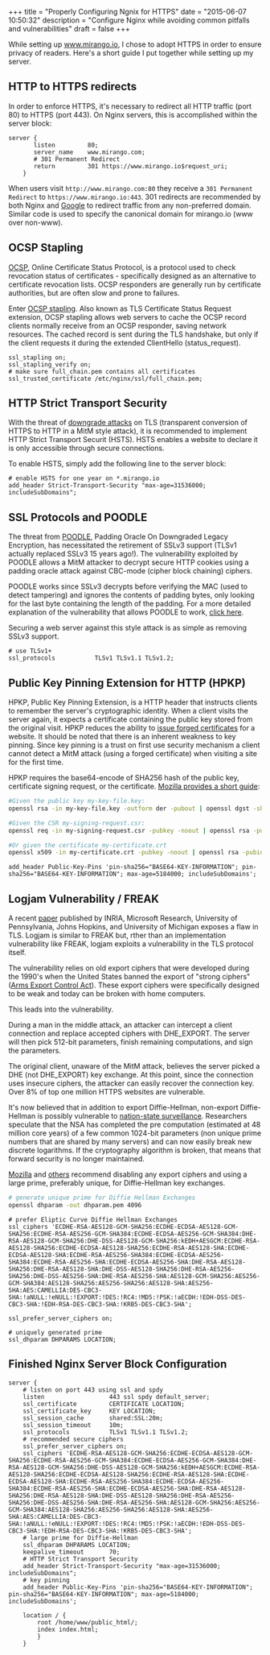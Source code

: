 +++
title = "Properly Configuring Ngnix for HTTPS"
date = "2015-06-07 10:50:32"
description = "Configure Nginx while avoiding common pitfalls and vulnerabilities"
draft = false
+++

While setting up www.mirango.io, I chose to adopt HTTPS in order to ensure privacy of readers.  Here's a short guide I put together while setting up my server.

## HTTP to HTTPS redirects

In order to enforce HTTPS, it's necessary to redirect all HTTP traffic (port 80) to HTTPS (port 443).  On Nginx servers, this is accomplished within the server block:

```Nginx
server {
       listen         80;
       server_name    www.mirango.com;
       # 301 Permanent Redirect
       return         301 https://www.mirango.io$request_uri;
    }
```

When users visit `http://www.mirango.com:80` they receive a `301 Permanent Redirect` to `https://www.mirango.io:443`.  301 redirects are recommended by both Nginx and [Google][301-google] to redirect traffic from any non-preferred domain.  Similar code is used to specify the canonical domain for mirango.io (www over non-www).

## OCSP Stapling

[OCSP][OCSP], Online Certificate Status Protocol, is a protocol used to check revocation status of certificates - specifically designed as an alternative to certificate revocation lists.  OCSP responders are generally run by certificate authorities, but are often slow and prone to failures.

Enter [OCSP stapling][OCSP-Stapling].  Also known as TLS Certificate Status Request extension,  OCSP stapling allows web servers to cache the OCSP record clients normally receive from an OCSP responder, saving network resources.  The cached record is sent during the TLS handshake, but only if the client requests it during the extended ClientHello (status_request).

```Nginx
ssl_stapling on;
ssl_stapling_verify on;
# make sure full_chain.pem contains all certificates
ssl_trusted_certificate /etc/nginx/ssl/full_chain.pem;
```

## HTTP Strict Transport Security

With the threat of [downgrade attacks][downgrade] on TLS (transparent conversion of HTTPS to HTTP in a MitM style attack), it is recommended to implement HTTP Strict Transport Securit (HSTS). HSTS enables a website to declare it is only accessible through secure connections.

To enable HSTS, simply add the following line to the server block:

```Nginx
# enable HSTS for one year on *.mirango.io
add_header Strict-Transport-Security "max-age=31536000; includeSubDomains";
```

## SSL Protocols and POODLE

The threat from [POODLE][poodle], Padding Oracle On Downgraded Legacy Encryption, has necessitated the retirement of SSLv3 support (TLSv1 actually replaced SSLv3 15 years ago!).  The vulnerability exploited by POODLE allows a MitM attacker to decrypt secure HTTP cookies using a padding oracle attack against CBC-mode (cipher block chaining) ciphers.

POODLE works since SSLv3 decrypts before verifying the MAC (used to detect tampering) and ignores the contents of padding bytes, only looking for the last byte containing the length of the padding.  For a more detailed explanation of the vulnerability that allows POODLE to work, [click here][beast-attack].

Securing a web server against this style attack is as simple as removing SSLv3 support.

```Nginx
# use TLSv1+
ssl_protocols           TLSv1 TLSv1.1 TLSv1.2;
```

## Public Key Pinning Extension for HTTP (HPKP)

HPKP, Public Key Pinning Extension, is a HTTP header that instructs clients to remember the server's cryptographic identity.  When a client visits the server again, it expects a certificate containing the public key stored from the original visit.  HPKP reduces the ability to [issue forged certificates][mitm-attack] for a website.  It should be noted that there is an inherent weakness to key pinning. Since key pinning is a trust on first use security mechanism a client cannot detect a MitM attack (using a forged certificate) when visiting a site for the first time.

HPKP requires the base64-encode of SHA256 hash of the public key, certificate signing request, or the certificate.  [Mozilla provides a short guide][base64]:

```bash
#Given the public key my-key-file.key:
openssl rsa -in my-key-file.key -outform der -pubout | openssl dgst -sha256 -binary | openssl enc -base64

#Given the CSR my-signing-request.csr:
openssl req -in my-signing-request.csr -pubkey -noout | openssl rsa -pubin -outform der | openssl dgst -sha256 -binary | openssl enc -base64

#Or given the certificate my-certificate.crt
openssl x509 -in my-certificate.crt -pubkey -noout | openssl rsa -pubin -outform der | openssl dgst -sha256 -binary | openssl enc -base64
```

```Nginx
add_header Public-Key-Pins 'pin-sha256="BASE64-KEY-INFORMATION"; pin-sha256="BASE64-KEY-INFORMATION"; max-age=5184000; includeSubDomains';
```

## Logjam Vulnerability / FREAK

A recent [paper][logjam-paper] published by INRIA, Microsoft Research, University of Pennsylvania, Johns Hopkins, and University of Michigan exposes a flaw in TLS.  Logjam is similar to FREAK but, rther than an implementation vulnerability like FREAK, logjam exploits a vulnerability in the TLS protocol itself.

The vulnerability relies on old export ciphers that were developed during the 1990's when the United States banned the export of "strong ciphers" ([Arms Export Control Act][aeca-wiki]).  These export ciphers were specifically designed to be weak and today can be broken with home computers.

This leads into the vulnerability.

During a man in the middle attack, an attacker can intercept a client connection and replace accepted ciphers with DHE_EXPORT.  The server will then pick 512-bit parameters, finish remaining computations, and sign the parameters.

The original client, unaware of the MitM attack, believes the server picked a DHE (not DHE_EXPORT) key exchange.  At this point, since the connection uses insecure ciphers, the attacker can easily recover the connection key.  Over 8% of top one million HTTPS websites are vulnerable.

It's now believed that in addition to export Diffie-Hellman, non-export Diffie-Hellman is possibly vulnerable to [nation-state surveillance][NSA-spiegel].  Researchers speculate that the NSA has completed the pre computation (estimated at 48 million core years) of a few common 1024-bit parameters (non unique prime numbers that are shared by many servers) and can now easily break new discrete logarithms.  If the cryptography algorithm is broken, that means that forward security is no longer maintained.

[Mozilla][mozilla-SSL] and [others][logjam-SSL] recommend disabling any export ciphers and using a large prime, preferably unique, for Diffie-Hellman key exchanges.

```bash
# generate unique prime for Diffie Hellman Exchanges
openssl dhparam -out dhparam.pem 4096
```

```Nginx
# prefer Eliptic Curve Diffie Hellman Exchanges
ssl_ciphers 'ECDHE-RSA-AES128-GCM-SHA256:ECDHE-ECDSA-AES128-GCM-SHA256:ECDHE-RSA-AES256-GCM-SHA384:ECDHE-ECDSA-AES256-GCM-SHA384:DHE-RSA-AES128-GCM-SHA256:DHE-DSS-AES128-GCM-SHA256:kEDH+AESGCM:ECDHE-RSA-AES128-SHA256:ECDHE-ECDSA-AES128-SHA256:ECDHE-RSA-AES128-SHA:ECDHE-ECDSA-AES128-SHA:ECDHE-RSA-AES256-SHA384:ECDHE-ECDSA-AES256-SHA384:ECDHE-RSA-AES256-SHA:ECDHE-ECDSA-AES256-SHA:DHE-RSA-AES128-SHA256:DHE-RSA-AES128-SHA:DHE-DSS-AES128-SHA256:DHE-RSA-AES256-SHA256:DHE-DSS-AES256-SHA:DHE-RSA-AES256-SHA:AES128-GCM-SHA256:AES256-GCM-SHA384:AES128-SHA256:AES256-SHA256:AES128-SHA:AES256-SHA:AES:CAMELLIA:DES-CBC3-SHA:!aNULL:!eNULL:!EXPORT:!DES:!RC4:!MD5:!PSK:!aECDH:!EDH-DSS-DES-CBC3-SHA:!EDH-RSA-DES-CBC3-SHA:!KRB5-DES-CBC3-SHA';

ssl_prefer_server_ciphers on;

# uniquely generated prime
ssl_dhparam DHPARAMS LOCATION;
```

## Finished Nginx Server Block Configuration

```Nginx
server {
    # listen on port 443 using ssl and spdy
    listen                  443 ssl spdy default_server;
    ssl_certificate         CERTIFICATE LOCATION;
    ssl_certificate_key     KEY LOCATION;
    ssl_session_cache       shared:SSL:20m;
    ssl_session_timeout     10m;
    ssl_protocols           TLSv1 TLSv1.1 TLSv1.2;
    # recommended secure ciphers
    ssl_prefer_server_ciphers on;
    ssl_ciphers 'ECDHE-RSA-AES128-GCM-SHA256:ECDHE-ECDSA-AES128-GCM-SHA256:ECDHE-RSA-AES256-GCM-SHA384:ECDHE-ECDSA-AES256-GCM-SHA384:DHE-RSA-AES128-GCM-SHA256:DHE-DSS-AES128-GCM-SHA256:kEDH+AESGCM:ECDHE-RSA-AES128-SHA256:ECDHE-ECDSA-AES128-SHA256:ECDHE-RSA-AES128-SHA:ECDHE-ECDSA-AES128-SHA:ECDHE-RSA-AES256-SHA384:ECDHE-ECDSA-AES256-SHA384:ECDHE-RSA-AES256-SHA:ECDHE-ECDSA-AES256-SHA:DHE-RSA-AES128-SHA256:DHE-RSA-AES128-SHA:DHE-DSS-AES128-SHA256:DHE-RSA-AES256-SHA256:DHE-DSS-AES256-SHA:DHE-RSA-AES256-SHA:AES128-GCM-SHA256:AES256-GCM-SHA384:AES128-SHA256:AES256-SHA256:AES128-SHA:AES256-SHA:AES:CAMELLIA:DES-CBC3-SHA:!aNULL:!eNULL:!EXPORT:!DES:!RC4:!MD5:!PSK:!aECDH:!EDH-DSS-DES-CBC3-SHA:!EDH-RSA-DES-CBC3-SHA:!KRB5-DES-CBC3-SHA';
    # large prime for Diffie-Hellman
    ssl_dhparam DHPARAMS LOCATION;
    keepalive_timeout       70;
    # HTTP Strict Transport Security
    add_header Strict-Transport-Security "max-age=31536000; includeSubDomains";
    # key pinning
    add_header Public-Key-Pins 'pin-sha256="BASE64-KEY-INFORMATION"; pin-sha256="BASE64-KEY-INFORMATION"; max-age=5184000; includeSubDomains';

    location / {
        root /home/www/public_html/;
        index index.html;
        }
    }
```
[https-google]: http://googlewebmastercentral.blogspot.com/2014/08/https-as-ranking-signal.html
[301-google]: https://support.google.com/webmasters/answer/93633?hl=en
[301-nginx]: http://wiki.nginx.org/Pitfalls#Taxing_Rewrites
[OCSP]: http://tools.ietf.org/html/rfc2560
[OCSP-Stapling]: http://tools.ietf.org/html/rfc6066
[HSTS-ietf]: https://tools.ietf.org/html/rfc6797
[downgrade]: https://www.blackhat.com/presentations/bh-dc-09/Marlinspike/BlackHat-DC-09-Marlinspike-Defeating-SSL.pdf
[poodle]: https://www.openssl.org/~bodo/ssl-poodle.pdf
[beast-attack]: http://www.educatedguesswork.org/2011/09/security_impact_of_the_rizzodu.html
[logjam-paper]: https://weakdh.org/imperfect-forward-secrecy.pdf
[aeca-wiki]: https://en.wikipedia.org/wiki/Arms_Export_Control_Act
[NSA-spiegel]: http://www.spiegel.de/international/germany/inside-the-nsa-s-war-on-internet-security-a-1010361.html
[mozilla-SSL]: https://wiki.mozilla.org/Security/Server_Side_TLS#Recommended_configurations
[logjam-SSL]: https://weakdh.org/sysadmin.html
[base64]: https://developer.mozilla.org/en-US/docs/Web/Security/Public_Key_Pinning
[mitm-attack]: http://arstechnica.com/business/2012/02/critics-slam-ssl-authority-for-minting-cert-used-to-impersonate-sites/
